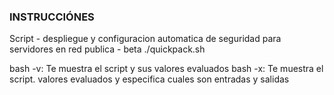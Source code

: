 ### INSTRUCCIÓNES
Script - despliegue y configuracion automatica de seguridad para servidores en red publica - beta
./quickpack.sh


bash -v: Te muestra el script y sus valores evaluados
bash -x: Te muestra el script. valores evaluados y especifica cuales son entradas y salidas
